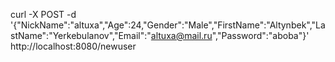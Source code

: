 curl -X POST -d '{"NickName":"altuxa","Age":24,"Gender":"Male","FirstName":"Altynbek","LastName":"Yerkebulanov","Email":"altuxa@mail.ru","Password":"aboba"}' http://localhost:8080/newuser